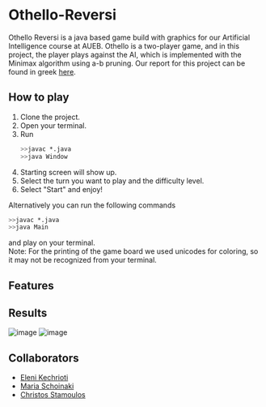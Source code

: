 # Othello-Reversi

Othello Reversi is a java based game build with graphics for our Artificial Intelligence course at AUEB. 
Othello is a two-player game, and in this project, the player plays against the AI, which is implemented with the Minimax algorithm using a-b pruning.
Our report for this project can be found in greek [here](https://github.com/MariaSchoinaki/Othello-Reversi/blob/main/report.pdf).

## How to play
1. Clone the project.
2. Open your terminal.
3. Run
   ```sh
   >>javac *.java
   >>java Window
   ```
4. Starting screen will show up.
5. Select the turn you want to play and the difficulty level.
6. Select "Start" and enjoy!

Alternatively you can run the following commands 
  ```sh
  >>javac *.java
  >>java Main
  ```
and play on your terminal.<br>
Note: For the printing of the game board we used unicodes for coloring, so it may not be recognized from your terminal.

## Features

## Results
![image](https://github.com/MariaSchoinaki/Othello-Reversi/assets/132781870/d2615130-7d11-43a1-bb44-db787a7a166e)
![image](https://github.com/MariaSchoinaki/Othello-Reversi/assets/132781870/e31ef394-fc14-415b-8712-28032f735fc1)

## Collaborators
- [Eleni Kechrioti](https://github.com/EleniKechrioti)
- [Maria Schoinaki](https://github.com/MariaSchoinaki)
- [Christos Stamoulos](https://github.com/ChristosStamoulos)

